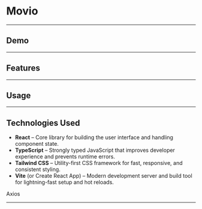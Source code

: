 # Movio



---

## Demo


---

## Features


---

## Usage



---

## Technologies Used

- **React** – Core library for building the user interface and handling component state.  
- **TypeScript** – Strongly typed JavaScript that improves developer experience and prevents runtime errors.  
- **Tailwind CSS** – Utility-first CSS framework for fast, responsive, and consistent styling.  
- **Vite** (or Create React App) – Modern development server and build tool for lightning-fast setup and hot reloads.  


Axios

---